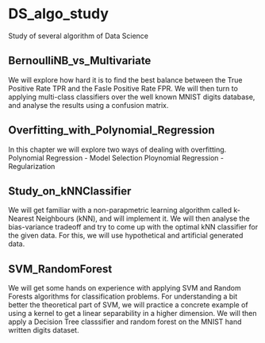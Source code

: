 # DS_algo_study
Study of several algorithm of Data Science

## BernoulliNB_vs_Multivariate
We will explore how hard it is to find the best balance between the True Positive Rate TPR and the Fasle Positive Rate FPR. We will then turn to applying multi-class classifiers over the well known MNIST digits database, and analyse the results using a confusion matrix.

## Overfitting_with_Polynomial_Regression
In this chapter we will explore two ways of dealing with overfitting.
Polynomial Regression - Model Selection
Ploynomial Regression - Regularization

## Study_on_kNNClassifier
We will get familiar with a non-parapmetric learning algorithm called k-Nearest Neighbours (kNN), and will implement it. We will then analyse the bias-variance tradeoff and try to come up with the optimal kNN classifier for the given data.
For this, we will use hypothetical and artificial generated data.

## SVM_RandomForest
We will get some hands on experience with applying SVM and Random Forests algorithms for classification problems. For understanding a bit better the theoretical part of SVM, we will practice a concrete example of using a kernel to get a linear separability in a higher dimension. We will then apply a Decision Tree classsifier and random forest on the MNIST hand written digits dataset.

